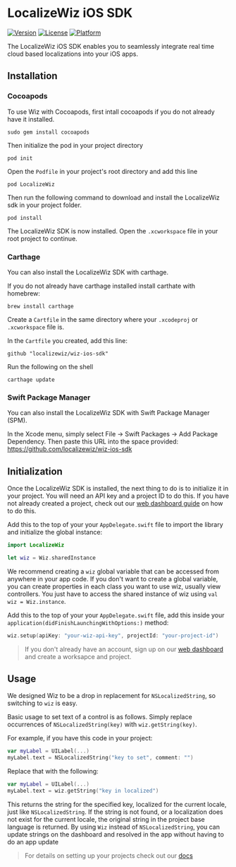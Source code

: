 # LocalizeWiz iOS SDK

[![Version](https://img.shields.io/cocoapods/v/LocalizeWiz.svg?style=flat)](https://cocoapods.org/pods/LocalizeWiz)
[![License](https://img.shields.io/cocoapods/l/LocalizeWiz.svg?style=flat)](https://img.shields.io/github/license/localizewiz/wiz-ios-sdk?style=plastic)
[![Platform](https://img.shields.io/cocoapods/p/LocalizeWiz.svg?style=flat)](https://cocoapods.org/pods/LocalizeWiz)

The LocalizeWiz iOS SDK enables you to seamlessly integrate real time cloud based localizations into your iOS apps.

## Installation

### Cocoapods
To use Wiz with Cocoapods, first intall cocoapods if you do not already have it installed.
```shell
sudo gem install cocoapods
```

Then initialize the pod in your project directory
```shell
pod init
```

Open the `Podfile` in your project's root directory and add this line
```podfile
pod LocalizeWiz
```

Then run the following command to download and install the LocalizeWiz sdk in your project folder.
```shell
pod install
```

The LocalizeWiz SDK is now installed. Open the `.xcworkspace` file in your root project to continue.

### Carthage
You can also install the LocalizeWiz SDK with carthage.

If you do not already have carthage installed install carthate with homebrew:

```shell
brew install carthage
```

Create a `Cartfile` in the same directory where your `.xcodeproj` or `.xcworkspace` file is.

In the `Cartfile` you created, add this line:

```Cartfile
github "localizewiz/wiz-ios-sdk"
```

Run the following on the shell
```shell
carthage update
```

### Swift Package Manager
You can also install the LocalizeWiz SDK with Swift Package Manager (SPM).

In the Xcode menu, simply select File -> Swift Packages -> Add Package Dependency.
Then paste this URL into the space provided: https://github.com/localizewiz/wiz-ios-sdk

## Initialization

Once the LocalizeWiz SDK is installed, the next thing to do is to initialize it in your project.
You will need an API key and a project ID to do this. If you have not already created a project, check out our [web dashboard guide](web-dashboard.md) on how to do this.

Add this to the top of your your `AppDelegate.swift` file to import the library and initialize the global instance:
```swift
import LocalizeWiz

let wiz = Wiz.sharedInstance
```
We recommend creating a `wiz` global variable that can be accessed from anywhere in your app code. If you don't want to create a global variable, you can create properties in each class you want to use wiz, usually view controllers. You just have to access the shared instance of wiz using `val wiz = Wiz.instance`.

Add this to the top of your your `AppDelegate.swift` file, add this inside your `application(didFinishLaunchingWithOptions:)` method:
``` swift 
wiz.setup(apiKey: "your-wiz-api-key", projectId: "your-project-id")
```

> If you don't already have an account, sign up on our [web dashboard](https://app.localizewiz.com/signup) and create a worksapce and project.


## Usage

We designed Wiz to be a drop in replacement for `NSLocalizedString`, so switching to `wiz` is easy.

Basic usage to set text of a control is as follows. Simply replace occurrences of `NSLocalizedString(key)` with 
`wiz.getString(key)`.

For example, if you have this code in your project: 
```swift
var myLabel = UILabel(...)
myLabel.text = NSLocalizedString("key to set", comment: "")
```

Replace that with the following:

```swift
var myLabel = UILabel(...)
myLabel.text = wiz.getString("key in localized")
```
This returns the string for the specified key, localized for the current locale, just like `NSLocalizedString`.
If the string is not found, or a localization does not exist for the current locale, the original string in the project
base language is returned. By using `Wiz` instead of `NSLocalizedString`, you can update strings on the dashboard and
resolved in the app without having to do an app update

> For details on setting up your projects check out our [docs](https://docs.localizewiz.com)
